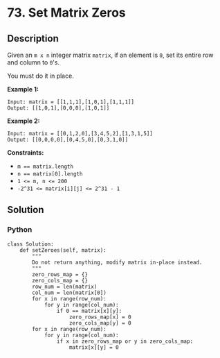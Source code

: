 # 73. Set Matrix Zeros

## Description
Given an `m x n` integer matrix `matrix`, if an element is `0`, set its entire row and column to `0`'s.

You must do it in place.

**Example 1:**
```
Input: matrix = [[1,1,1],[1,0,1],[1,1,1]]
Output: [[1,0,1],[0,0,0],[1,0,1]]
```

**Example 2:**
```
Input: matrix = [[0,1,2,0],[3,4,5,2],[1,3,1,5]]
Output: [[0,0,0,0],[0,4,5,0],[0,3,1,0]]
```

**Constraints:**
+ `m == matrix.length`
+ `n == matrix[0].length`
+ `1 <= m, n <= 200`
+ `-2^31 <= matrix[i][j] <= 2^31 - 1`


## Solution

### Python
```python3
class Solution:
    def setZeroes(self, matrix):
        """
        Do not return anything, modify matrix in-place instead.
        """
        zero_rows_map = {}
        zero_cols_map = {}
        row_num = len(matrix)
        col_num = len(matrix[0])
        for x in range(row_num):
            for y in range(col_num):
                if 0 == matrix[x][y]:
                    zero_rows_map[x] = 0
                    zero_cols_map[y] = 0
        for x in range(row_num):
            for y in range(col_num):
                if x in zero_rows_map or y in zero_cols_map:
                    matrix[x][y] = 0
```
